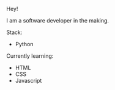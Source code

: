 Hey! 

I am a software developer in the making. 

Stack:
- Python

Currently learning:
- HTML
- CSS
- Javascript



<!---
mwahyd/mwahyd is a ✨ special ✨ repository because its `README.md` (this file) appears on your GitHub profile.
You can click the Preview link to take a look at your changes.
--->
